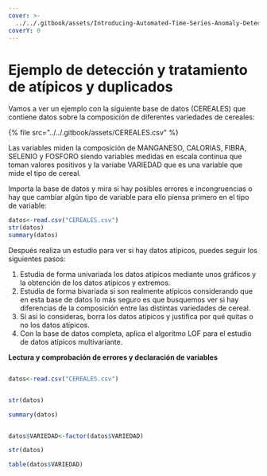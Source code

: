 ```yaml
---
cover: >-
  ../../.gitbook/assets/Introducing-Automated-Time-Series-Anomaly-Detection_blog_Image_v.1.0.webp
coverY: 0
---
```


# Ejemplo de detección y tratamiento de atípicos y duplicados

Vamos a ver un ejemplo con la siguiente base de datos (CEREALES) que contiene datos sobre la composición de diferentes variedades de cereales:

{% file src="../../.gitbook/assets/CEREALES.csv" %}

Las variables miden la composición de MANGANESO, CALORIAS, FIBRA, SELENIO y FOSFORO siendo variables medidas en escala continua que toman valores positivos y la variabe VARIEDAD que es una variable que mide el tipo de cereal.&#x20;

Importa la base de datos y mira si hay posibles errores e incongruencias o hay que cambiar algún tipo de variable para ello piensa primero en el tipo de variable:

```r
datos<-read.csv("CEREALES.csv")
str(datos)
summary(datos)

```

Después realiza un estudio para ver si hay datos atípicos, puedes seguir los siguientes pasos:

1. Estudia de forma univariada los datos atípicos mediante unos gráficos y la obtención de los datos atípicos y extremos.&#x20;
2. Estudia de forma bivariada si son realmente atípicos considerando que en esta base de datos lo más seguro es que busquemos ver si hay diferencias de la composición entre las distintas variedades de cereal.&#x20;
3. Si así lo consideras, borra los datos atípicos y justifica por qué quitas o no los datos atípicos.
4. Con la base de datos completa, aplica el algoritmo LOF para el estudio de datos atípicos multivariante.&#x20;

**Lectura y comprobación de errores y declaración de variables**

```r
datos<-read.csv("CEREALES.csv")

str(datos)
summary(datos)
datos$VARIEDAD<-factor(datos$VARIEDAD)
str(datos)
table(datos$VARIEDAD)

```

